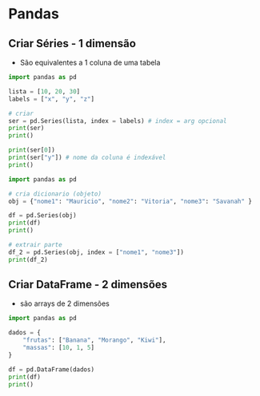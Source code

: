 # Pandas

## Criar Séries - 1 dimensão

- São equivalentes a 1 coluna de uma tabela

~~~python
import pandas as pd

lista = [10, 20, 30]
labels = ["x", "y", "z"]

# criar
ser = pd.Series(lista, index = labels) # index = arg opcional
print(ser)
print()

print(ser[0])
print(ser["y"]) # nome da coluna é indexável
print()
~~~

~~~python
import pandas as pd

# cria dicionario (objeto)
obj = {"nome1": "Mauricio", "nome2": "Vitoria", "nome3": "Savanah" }

df = pd.Series(obj)
print(df)
print()

# extrair parte
df_2 = pd.Series(obj, index = ["nome1", "nome3"])
print(df_2)
~~~

## Criar DataFrame - 2 dimensões

- são arrays de 2 dimensões

~~~python
import pandas as pd

dados = {
    "frutas": ["Banana", "Morango", "Kiwi"],
    "massas": [10, 1, 5]
}

df = pd.DataFrame(dados)
print(df)
print()
~~~
